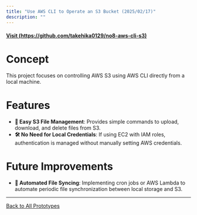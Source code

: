 ```yaml
---
title: "Use AWS CLI to Operate an S3 Bucket (2025/02/17)"
description: ""
---
```


#### [Visit (https://github.com/takehika0129/no8-aws-cli-s3)](https://github.com/takehika0129/no8-aws-cli-s3)

# **Concept**
This project focuses on controlling AWS S3 using AWS CLI directly from a local machine. 

# **Features**
- **🚀 Easy S3 File Management**: Provides simple commands to upload, download, and delete files from S3.
- **🛠️ No Need for Local Credentials**: If using EC2 with IAM roles, authentication is managed without manually setting AWS credentials.

# **Future Improvements**
- **🔄 Automated File Syncing**: Implementing cron jobs or AWS Lambda to automate periodic file synchronization between local storage and S3.

---
[Back to All Prototypes](../index.md)
